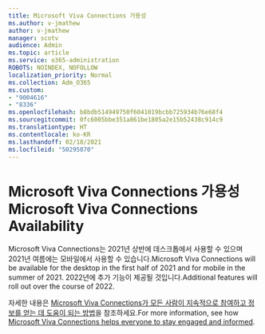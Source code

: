 ```yaml
---
title: Microsoft Viva Connections 가용성
ms.author: v-jmathew
author: v-jmathew
manager: scotv
audience: Admin
ms.topic: article
ms.service: o365-administration
ROBOTS: NOINDEX, NOFOLLOW
localization_priority: Normal
ms.collection: Adm_O365
ms.custom:
- "9004616"
- "8336"
ms.openlocfilehash: b8bdb514949750f6041019bcbb725934b76e68f4
ms.sourcegitcommit: 0fc6005bbe351a861be1805a2e15b52438c914c9
ms.translationtype: HT
ms.contentlocale: ko-KR
ms.lasthandoff: 02/18/2021
ms.locfileid: "50295070"
---
```

# <a name="microsoft-viva-connections-availability"></a><span data-ttu-id="c1220-102">Microsoft Viva Connections 가용성</span><span class="sxs-lookup"><span data-stu-id="c1220-102">Microsoft Viva Connections Availability</span></span>

<span data-ttu-id="c1220-103">Microsoft Viva Connections는 2021년 상반에 데스크톱에서 사용할 수 있으며 2021년 여름에는 모바일에서 사용할 수 있습니다.</span><span class="sxs-lookup"><span data-stu-id="c1220-103">Microsoft Viva Connections will be available for the desktop in the first half of 2021 and for mobile in the summer of 2021.</span></span> <span data-ttu-id="c1220-104">2022년에 추가 기능이 제공될 것입니다.</span><span class="sxs-lookup"><span data-stu-id="c1220-104">Additional features will roll out over the course of 2022.</span></span>

<span data-ttu-id="c1220-105">자세한 내용은 [Microsoft Viva Connections가 모든 사람이 지속적으로 참여하고 정보를 얻는 데 도움이 되는 방법](https://techcommunity.microsoft.com/t5/microsoft-viva-blog/microsoft-viva-connections-helps-everyone-to-stay-engaged-and/ba-p/2107009)을 참조하세요.</span><span class="sxs-lookup"><span data-stu-id="c1220-105">For more information, see how [Microsoft Viva Connections helps everyone to stay engaged and informed](https://techcommunity.microsoft.com/t5/microsoft-viva-blog/microsoft-viva-connections-helps-everyone-to-stay-engaged-and/ba-p/2107009).</span></span>
